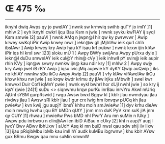 # Œ 475 ‰
---
iknyhI dwiq Awps qy jo pweIAY ] nwnk sw krmwiq swihb quTY jo imlY
]1] mhlw 2 ] eyh iknyhI cwkrI ijqu Bau Ksm n jwie ] nwnk syvku
kwFIAY ij syqI Ksm smwie ]2] pauVI ] nwnk AMq n jwpn@I hir qw ky
pwrwvwr ] Awip krwey swKqI iPir Awip krwey mwr ] iekn@w glI
jMjIrIAw ieik qurI cVih ibsIAwr ] Awip krwey kry Awip hau kY isau
krI pukwr ] nwnk krxw ijin kIAw iPir iqs hI krxI swr ]23] sloku
mÚ 1 ] Awpy BWfy swijAnu Awpy pUrxu dyie ] iekn@I duDu smweIAY ieik
cul@Y rhin@ cVy ] ieik inhwlI pY svin@ ieik aupir rhin KVy ] iqn@w
svwry nwnkw ijn@ kau ndir kry ]1] mhlw 2 ] Awpy swjy kry Awip jweI
iB rKY Awip ] iqsu ivic jMq aupwie kY dyKY Qwip auQwip ] iks no khIAY
nwnkw sBu ikCu Awpy Awip ]2] pauVI ] vfy kIAw vifAweIAw ikCu khxw
khxu nw jwie ] so krqw kwdr krImu dy jIAw irjku sMbwih ] sweI kwr
kmwvxI Duir CofI iqMnY pwie ] nwnk eykI bwhrI hor dUjI nwhI jwie ] so
kry ij iqsY rjwie ]24]1] suDu
<> siqnwmu krqw purKu inrBau inrvYru
Akwl mUriq AjUnI sYBM gurpRswid ]
rwgu Awsw bwxI Bgqw kI ] kbIr jIau nwmdyau jIau rivdws jIau ] Awsw
sRI kbIr jIau ] gur crx lwig hm ibnvqw pUCq kh jIau pwieAw ] kvn
kwij jgu aupjY ibnsY khhu moih smJwieAw ]1] dyv krhu dieAw moih
mwrig lwvhu ijqu BY bMDn qUtY ] jnm mrn duK PyV krm suK jIA jnm qy
CUtY ]1] rhwau ] mwieAw Pws bMD nhI PwrY Aru mn suMin n lUky ] Awpw
pdu inrbwxu n cIin@Aw ien ibiD AiBau n cUky ]2] khI n aupjY aupjI
jwxY Bwv ABwv ibhUxw ] aUdY Asq kI mn buiD nwsI qau sdw shij ilv
lIxw ]3] ijau pRiqibMbu ibMb kau imlI hY audk kuMBu ibgrwnw ] khu kbIr
AYsw gux BRmu Bwgw qau mnu suMin smwnW
####

